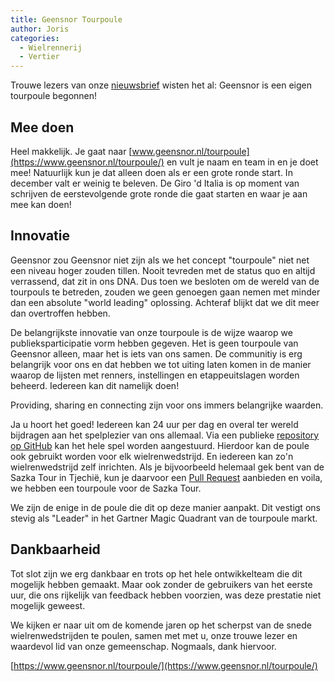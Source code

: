 ```yaml
---
title: Geensnor Tourpoule
author: Joris
categories:
  - Wielrennerij
  - Vertier
---
```


Trouwe lezers van onze [nieuwsbrief](https://www.tussenneusenlippendoor.nl/) wisten het al: Geensnor is een eigen tourpoule begonnen!

## Mee doen

Heel makkelijk. Je gaat naar [www.geensnor.nl/tourpoule](https://www.geensnor.nl/tourpoule/) en vult je naam en team in en je doet mee! Natuurlijk kun je dat alleen doen als er een grote ronde start. In december valt er weinig te beleven. De Giro 'd Italia is op moment van schrijven de eerstevolgende grote ronde die gaat starten en waar je aan mee kan doen!

## Innovatie

Geensnor zou Geensnor niet zijn als we het concept "tourpoule" niet net een niveau hoger zouden tillen. Nooit tevreden met de status quo en altijd verrassend, dat zit in ons DNA. Dus toen we besloten om de wereld van de tourpouls te betreden, zouden we geen genoegen gaan nemen met minder dan een absolute "world leading" oplossing. Achteraf blijkt dat we dit meer dan overtroffen hebben.

De belangrijkste innovatie van onze tourpoule is de wijze waarop we publieksparticipatie vorm hebben gegeven. Het is geen tourpoule van Geensnor alleen, maar het is iets van ons samen. De communitiy is erg belangrijk voor ons en dat hebben we tot uiting laten komen in de manier waarop de lijsten met renners, instellingen en etappeuitslagen worden beheerd. Iedereen kan dit namelijk doen!

Providing, sharing en connecting zijn voor ons immers belangrijke waarden.

Ja u hoort het goed! Iedereen kan 24 uur per dag en overal ter wereld bijdragen aan het spelplezier van ons allemaal. Via een publieke [repository op GitHub](https://github.com/geensnor/Geensnor-Tourpoule-Data) kan het hele spel worden aangestuurd. Hierdoor kan de poule ook gebruikt worden voor elk wielrenwedstrijd. En iedereen kan zo'n wielrenwedstrijd zelf inrichten. Als je bijvoorbeeld helemaal gek bent van de Sazka Tour in Tjechië, kun je daarvoor een [Pull Request](https://www.howtogeek.com/devops/what-are-git-pull-requests-and-how-do-you-use-them/) aanbieden en voila, we hebben een tourpoule voor de Sazka Tour.

We zijn de enige in de poule die dit op deze manier aanpakt. Dit vestigt ons stevig als "Leader" in het Gartner Magic Quadrant van de tourpoule markt.

## Dankbaarheid

Tot slot zijn we erg dankbaar en trots op het hele ontwikkelteam die dit mogelijk hebben gemaakt. Maar ook zonder de gebruikers van het eerste uur, die ons rijkelijk van feedback hebben voorzien, was deze prestatie niet mogelijk geweest.

We kijken er naar uit om de komende jaren op het scherpst van de snede wielrenwedstrijden te poulen, samen met met u, onze trouwe lezer en waardevol lid van onze gemeenschap. Nogmaals, dank hiervoor.

[https://www.geensnor.nl/tourpoule/](https://www.geensnor.nl/tourpoule/)
